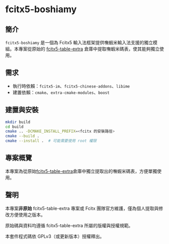 # fcitx5-boshiamy

## 簡介

`fcitx5-boshiamy` 是一個為 Fcitx5 輸入法框架提供嘸蝦米輸入法支援的獨立模組。本專案從原始的 [fcitx5-table-extra](https://github.com/fcitx/fcitx5-table-extra) 倉庫中提取嘸蝦米碼表，使其能夠獨立使用。

## 需求

- 執行時依賴：`fcitx5-im`、`fcitx5-chinese-addons`、`libime`
- 建置依賴：`cmake`、`extra-cmake-modules`、`boost`

## 建置與安裝

```bash
mkdir build
cd build
cmake .. -DCMAKE_INSTALL_PREFIX=<fcitx 的安裝路徑>
cmake --build .
cmake --install .  # 可能需要使用 root 權限
```
## 專案概覽
本專案為從原始[fcitx5-table-extra](https://github.com/fcitx/fcitx5-table-extra)倉庫中獨立提取出的嘸蝦米碼表，方便單獨使用。

## 聲明
本專案**非原始** fcitx5-table-extra 專案或 Fcitx 團隊官方維護，僅為個人提取與修改方便使用之版本。

原始碼與資料均遵循 fcitx5-table-extra 所屬的版權與授權規範。

本套件程式碼依 GPLv3（或更新版本）授權釋出。
